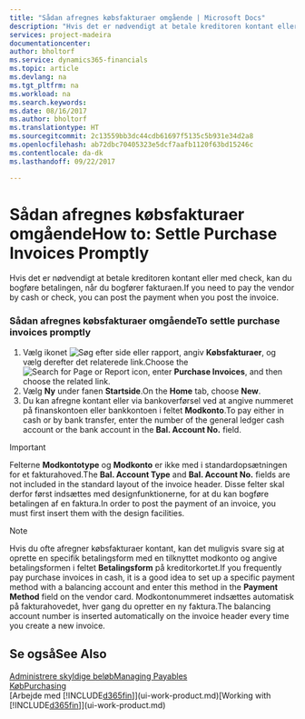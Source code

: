 ```yaml
---
title: "Sådan afregnes købsfakturaer omgående | Microsoft Docs"
description: "Hvis det er nødvendigt at betale kreditoren kontant eller med check, kan du få ordnet bogføringen, når du bogfører fakturaen."
services: project-madeira
documentationcenter: 
author: bholtorf
ms.service: dynamics365-financials
ms.topic: article
ms.devlang: na
ms.tgt_pltfrm: na
ms.workload: na
ms.search.keywords: 
ms.date: 08/16/2017
ms.author: bholtorf
ms.translationtype: HT
ms.sourcegitcommit: 2c13559bb3dc44cdb61697f5135c5b931e34d2a8
ms.openlocfilehash: ab72dbc70405323e5dcf7aafb1120f63bd15246c
ms.contentlocale: da-dk
ms.lasthandoff: 09/22/2017

---
```

# <a name="how-to-settle-purchase-invoices-promptly"></a><span data-ttu-id="7ea0a-103">Sådan afregnes købsfakturaer omgående</span><span class="sxs-lookup"><span data-stu-id="7ea0a-103">How to: Settle Purchase Invoices Promptly</span></span>
<span data-ttu-id="7ea0a-104">Hvis det er nødvendigt at betale kreditoren kontant eller med check, kan du bogføre betalingen, når du bogfører fakturaen.</span><span class="sxs-lookup"><span data-stu-id="7ea0a-104">If you need to pay the vendor by cash or check, you can post the payment when you post the invoice.</span></span>  
  
### <a name="to-settle-purchase-invoices-promptly"></a><span data-ttu-id="7ea0a-105">Sådan afregnes købsfakturaer omgående</span><span class="sxs-lookup"><span data-stu-id="7ea0a-105">To settle purchase invoices promptly</span></span>  
1. <span data-ttu-id="7ea0a-106">Vælg ikonet ![Søg efter side eller rapport](media/ui-search/search_small.png "Ikonet Søg efter side eller rapport"), angiv **Købsfakturaer**, og vælg derefter det relaterede link.</span><span class="sxs-lookup"><span data-stu-id="7ea0a-106">Choose the ![Search for Page or Report](media/ui-search/search_small.png "Search for Page or Report icon") icon, enter **Purchase Invoices**, and then choose the related link.</span></span>  
2. <span data-ttu-id="7ea0a-107">Vælg **Ny** under fanen **Startside**.</span><span class="sxs-lookup"><span data-stu-id="7ea0a-107">On the **Home** tab, choose **New**.</span></span>  
3.  <span data-ttu-id="7ea0a-108">Du kan afregne kontant eller via bankoverførsel ved at angive nummeret på finanskontoen eller bankkontoen i feltet **Modkonto**.</span><span class="sxs-lookup"><span data-stu-id="7ea0a-108">To pay either in cash or by bank transfer, enter the number of the general ledger cash account or the bank account in the **Bal. Account No.** field.</span></span>  
  
> [!IMPORTANT]  
>  <span data-ttu-id="7ea0a-109">Felterne **Modkontotype** og **Modkonto** er ikke med i standardopsætningen for et fakturahoved.</span><span class="sxs-lookup"><span data-stu-id="7ea0a-109">The **Bal. Account Type** and **Bal. Account No.** fields are not included in the standard layout of the invoice header.</span></span> <span data-ttu-id="7ea0a-110">Disse felter skal derfor først indsættes med designfunktionerne, for at du kan bogføre betalingen af en faktura.</span><span class="sxs-lookup"><span data-stu-id="7ea0a-110">In order to post the payment of an invoice, you must first insert them with the design facilities.</span></span>  
  
> [!NOTE]  
>  <span data-ttu-id="7ea0a-111">Hvis du ofte afregner købsfakturaer kontant, kan det muligvis svare sig at oprette en specifik betalingsform med en tilknyttet modkonto og angive betalingsformen i feltet **Betalingsform** på kreditorkortet.</span><span class="sxs-lookup"><span data-stu-id="7ea0a-111">If you frequently pay purchase invoices in cash, it is a good idea to set up a specific payment method with a balancing account and enter this method in the **Payment Method** field on the vendor card.</span></span> <span data-ttu-id="7ea0a-112">Modkontonummeret indsættes automatisk på fakturahovedet, hver gang du opretter en ny faktura.</span><span class="sxs-lookup"><span data-stu-id="7ea0a-112">The balancing account number is inserted automatically on the invoice header every time you create a new invoice.</span></span>  
  
## <a name="see-also"></a><span data-ttu-id="7ea0a-113">Se også</span><span class="sxs-lookup"><span data-stu-id="7ea0a-113">See Also</span></span>  
[<span data-ttu-id="7ea0a-114">Administrere skyldige beløb</span><span class="sxs-lookup"><span data-stu-id="7ea0a-114">Managing Payables</span></span>](payables-manage-payables.md)  
[<span data-ttu-id="7ea0a-115">Køb</span><span class="sxs-lookup"><span data-stu-id="7ea0a-115">Purchasing</span></span>](purchasing-manage-purchasing.md)  
<span data-ttu-id="7ea0a-116">[Arbejde med [!INCLUDE[d365fin](includes/d365fin_md.md)]](ui-work-product.md)</span><span class="sxs-lookup"><span data-stu-id="7ea0a-116">[Working with [!INCLUDE[d365fin](includes/d365fin_md.md)]](ui-work-product.md)</span></span>
